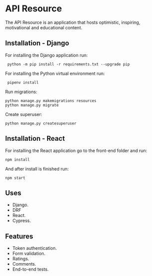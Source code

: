 
# API Resource

The API Resource is an application that hosts optimistic, inspiring, motivational and educational content.

## Installation - Django

   For installing the Django application run:

     python -m pip install -r requirements.txt --upgrade pip

   For installing the Python virtual environment  run:

     pipenv install

   Run migrations: 
	
    python manage.py makemigrations resources
    python manage.py migrate

   Create superuser:

    python manage.py createsuperuser

## Installation - React
For installing the React application go to the front-end folder and run:

    npm install
    
  And after install is finished run:

    npm start
    
## Uses

 - Django.
 - DRF
 - React.
 - Cypress.

## Features
- Token authentication.
- Form validation.
- Ratings.
- Comments.
- End-to-end tests.

